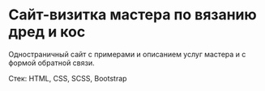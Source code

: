 # Сайт-визитка мастера по вязанию дред и кос

Одностраничный сайт с примерами и описанием услуг мастера и с формой обратной связи. 

Стек: HTML, CSS, SCSS, Bootstrap
